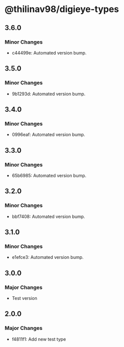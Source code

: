 # @thilinav98/digieye-types

## 3.6.0

### Minor Changes

- c44499e: Automated version bump.

## 3.5.0

### Minor Changes

- 9b1293d: Automated version bump.

## 3.4.0

### Minor Changes

- 0996eaf: Automated version bump.

## 3.3.0

### Minor Changes

- 65b6985: Automated version bump.

## 3.2.0

### Minor Changes

- bbf7408: Automated version bump.

## 3.1.0

### Minor Changes

- e1efce3: Automated version bump.

## 3.0.0

### Major Changes

- Test version

## 2.0.0

### Major Changes

- f4811f1: Add new test type
